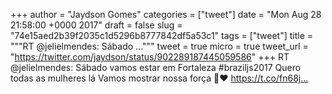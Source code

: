 
+++
author = "Jaydson Gomes"
categories = ["tweet"]
date = "Mon Aug 28 21:58:00 +0000 2017"
draft = false
slug = "74e15aed2b39f2035c1d5296b8777842df5a53c1"
tags = ["tweet"]
title = """RT @jelielmendes: Sábado ..."""
tweet = true
micro = true
tweet_url = "https://twitter.com/jaydson/status/902289187445059586"
+++
RT @jelielmendes: Sábado vamos estar em Fortaleza #braziljs2017 
Quero todas as mulheres lá
Vamos mostrar nossa força 💪❤ https://t.co/fn68j…
